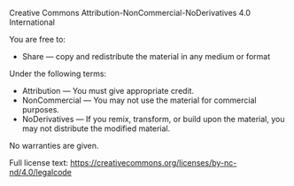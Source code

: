 Creative Commons Attribution-NonCommercial-NoDerivatives 4.0 International

You are free to:
- Share — copy and redistribute the material in any medium or format

Under the following terms:
- Attribution — You must give appropriate credit.
- NonCommercial — You may not use the material for commercial purposes.
- NoDerivatives — If you remix, transform, or build upon the material, you may not distribute the modified material.

No warranties are given.

Full license text: https://creativecommons.org/licenses/by-nc-nd/4.0/legalcode
